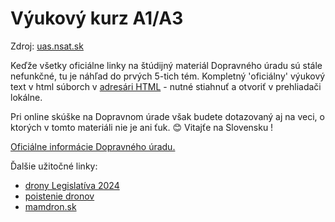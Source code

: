 ﻿# Výukový kurz A1/A3
Zdroj: [uas.nsat.sk](http://uas.nsat.sk)  

Keďže všetky oficiálne linky na štúdijný materiál Dopravného úradu sú stále nefunkčné, tu je náhľad do prvých 5-tich tém. Kompletný 'oficiálny' výukový text v html súborch v [adresári HTML](HTML/) - nutné stiahnuť a otvoriť v prehliadači lokálne.  

Pri online skúške na Dopravnom úrade však budete dotazovaný aj na veci, o ktorých v tomto materiáli nie je ani ťuk. 😊 Vitajťe na Slovensku !  

[Oficiálne informácie Dopravného úradu.](http://letectvo.nsat.sk/bezpilotne-letectvo/)  

Ďalšie užitočné linky:
- [drony Legislatíva 2024](https://www.xtreme.sk/clanok/14/drony-legislativa-2024/)  
- [poistenie dronov](https://www.dronerepublic.sk/poistenie-dronov/)  
- [mamdron.sk](https://mamdron.sk/piloti-dronov/)  

